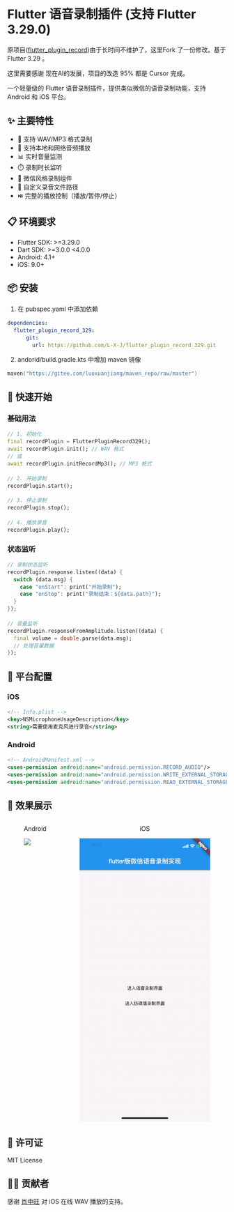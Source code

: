# Flutter 语音录制插件 (支持 Flutter 3.29.0)

原项目([flutter_plugin_record](https://github.com/yxwandroid/flutter_plugin_record))由于长时间不维护了，这里Fork 了一份修改。基于 Flutter 3.29 。 

这里需要感谢 现在AI的发展，项目的改造 95% 都是 Cursor 完成。

一个轻量级的 Flutter 语音录制插件，提供类似微信的语音录制功能，支持 Android 和 iOS 平台。

## ✨ 主要特性

- 🎤 支持 WAV/MP3 格式录制
- 🎵 支持本地和网络音频播放
- 📊 实时音量监测
- ⏱️ 录制时长监听
- 🎯 微信风格录制组件
- 📁 自定义录音文件路径
- ⏯️ 完整的播放控制（播放/暂停/停止）

## 📋 环境要求

- Flutter SDK: >=3.29.0
- Dart SDK: >=3.0.0 <4.0.0
- Android: 4.1+
- iOS: 9.0+

## 📦 安装

1. 在 pubspec.yaml 中添加依赖
  ```yaml
  dependencies:
    flutter_plugin_record_329: 
        git:
          url: https://github.com/L-X-J/flutter_plugin_record_329.git
  ```

2. andorid/build.gradle.kts 中增加 maven 镜像

  ``` kts
  maven("https://gitee.com/luoxuanjiang/maven_repo/raw/master")
  ```

## 🚀 快速开始

### 基础用法

```dart
// 1. 初始化
final recordPlugin = FlutterPluginRecord329();
await recordPlugin.init(); // WAV 格式
// 或
await recordPlugin.initRecordMp3(); // MP3 格式

// 2. 开始录制
recordPlugin.start();

// 3. 停止录制
recordPlugin.stop();

// 4. 播放录音
recordPlugin.play();
```

### 状态监听

```dart
// 录制状态监听
recordPlugin.response.listen((data) {
  switch (data.msg) {
    case "onStart": print("开始录制");
    case "onStop": print("录制结束：${data.path}");
  }
});

// 音量监听
recordPlugin.responseFromAmplitude.listen((data) {
  final volume = double.parse(data.msg);
  // 处理音量数据
});
```

## 📱 平台配置

### iOS
```xml
<!-- Info.plist -->
<key>NSMicrophoneUsageDescription</key>
<string>需要使用麦克风进行录音</string>
```

### Android
```xml
<!-- AndroidManifest.xml -->
<uses-permission android:name="android.permission.RECORD_AUDIO"/>
<uses-permission android:name="android.permission.WRITE_EXTERNAL_STORAGE"/>
<uses-permission android:name="android.permission.READ_EXTERNAL_STORAGE"/>
```

## 📸 效果展示

<div style="display: flex; justify-content: space-around;">
  <div>
    <p align="center">Android</p>
    <img src="README_images/video2gif_20191118_101627.gif" width="300"/>
  </div>
  <div>
    <p align="center">iOS</p>
    <img src="README_images/ios.gif" width="300"/>
  </div>
</div>

## 📄 许可证
MIT License

## 👨‍💻 贡献者

感谢 [肖中旺](https://github.com/xzw421771880) 对 iOS 在线 WAV 播放的支持。

